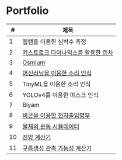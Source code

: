 # Portfolio

| #  | 제목 |
|----|------|
| 1  | 웹캠을 이용한 심박수 측정 | 
| 2  | [키스트로크 다이나믹스를 활용한 캡차](https://github.com/sangwon090/keystroke-captcha/) | 
| 3  | [Osmium](https://github.com/sangwon090/osmium) | 
| 4  | [머신러닝을 이용한 소리 인식](https://github.com/sangwon090/Portfolio/tree/main/ml-sound-classification) | 
| 5  | TinyML을 이용한 소리 인식 | 
| 6  | YOLOv4를 이용한 마스크 인식 |
| 7  | Biyam |
| 8  | [비콘을 이용한 전자출입명부](https://github.com/sangwon090/Portfolio/tree/main/beacon-visitor-log) |
| 9  | [물체의 운동 시뮬레이터](https://github.com/sangwon090/Portfolio/tree/main/physics-simulator) | 
| 10 | [진양 계산기](https://github.com/sangwon090/Portfolio/tree/main/epicenter-visualizer) | 
| 11 | [구름생성 관측 가능성 계산기](https://github.com/sangwon090/Portfolio/tree/main/lifted-condensation-level) | 
